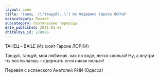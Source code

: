 ```yaml
---
layout: poem
title: "Танец  (\"Танцуй!..\") Из Федерико Гарсиа ЛОРКИ"
maincategory: Поэзия
subcategory: Поэтические переводы
date_published: 2011-01-23
chitalnya_id: 278076
---
```




ТАНЕЦ – 
BAILE
(Из сюит Гарсиа ЛОРКИ)

Танцуй, танцуй,
моя любимая,
как по воде,
легко скользя!
Ну, а внутри 
ты вся пылаешь –
сдержать огня 
никак нельзя!

Перевёл с испанского 
Анатолий ЯНИ (Одесса)
 






